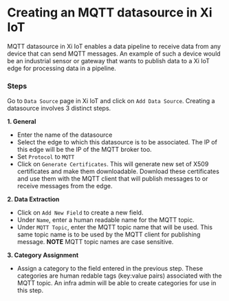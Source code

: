 # Creating an MQTT datasource in Xi IoT
MQTT datasource in Xi IoT enables a data pipeline to receive data from any
device that can send MQTT messages. An example of such a device would be an
industrial sensor or gateway that wants to publish data to a Xi IoT edge for
processing data in a pipeline.

### Steps
Go to `Data Source` page in Xi IoT and click on `Add Data Source`. Creating a datasource
involves 3 distinct steps.  

**1. General**
* Enter the name of the datasource
* Select the edge to which this datasource is to be associated. The IP of this edge will be the IP of the MQTT broker too.
* Set `Protocol` to `MQTT`
* Click on `Generate Certificates`. This will generate new set of X509 certificates and make them downloadable. Download these certificates and use them with the MQTT client that will publish messages to or receive messages from the edge.  

**2. Data Extraction**
* Click on `Add New Field` to create a new field.
* Under `Name`, enter a human readable name for the MQTT topic.
* Under `MQTT Topic`, enter the MQTT topic name that will be used. This same topic name is to be used by the MQTT client for publishing message. **NOTE** MQTT topic names are case sensitive.

**3. Category Assignment**
* Assign a category to the field entered in the previous step. These categories are human redable tags (key:value pairs) associated with the MQTT topic. An infra admin will be able to create categories for use in this step.